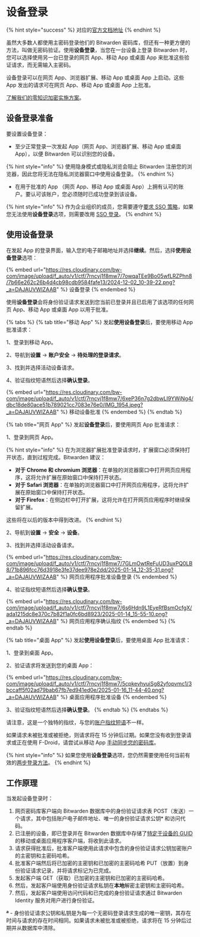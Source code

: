 # 设备登录

{% hint style="success" %}
对应的[官方文档地址](https://bitwarden.com/help/log-in-with-device/)
{% endhint %}

虽然大多数人都使用主密码登录他们的 Bitwarden 密码库，但还有一种更方便的方法，叫做无密码验证。使用**设备登录**，当您在一台设备上登录 Bitwarden 时，您可以选择使用另一台已登录的网页 App、移动 App 或桌面 App 来批准这些验证请求，而无需输入主密码。

设备登录可以在网页 App、浏览器扩展、移动 App 或桌面 App 上启动。这些 App 发出的请求可在网页 App、移动 App 或桌面 App 上批准。

[了解我们的零知识加密实施方案](log-in-with-device.md#yun-zuo-fang-shi)。

## 设备登录准备 <a href="#prepare-to-log-in-with-a-device" id="prepare-to-log-in-with-a-device"></a>

要设置设备登录：

* 至少正常登录一次发起 App（网页 App、浏览器扩展、移动 App 或桌面 App），以便 Bitwarden 可以识别您的设备。

{% hint style="info" %}
使用隐身模式或隐私浏览会阻止 Bitwarden 注册您的浏览器，因此您将无法在隐私浏览器窗口中使用设备登录。
{% endhint %}

* 在用于批准的 App （网页 App、移动 App 或桌面 App）上拥有认可的账户。要认可该账户，您必须随时已成功登录到该设备。

{% hint style="info" %}
作为企业组织的成员，您需要遵守[要求 SSO 策略](../organizations/enterprise-policies.md#require-single-sign-on-authentication)，如果您无法使用**设备登录**选项，则需要改用 [SSO 登录](../login-with-sso/using-login-with-sso.md#login-using-sso)。
{% endhint %}

## 使用设备登录 <a href="#logging-in-with-a-device" id="logging-in-with-a-device"></a>

在发起 App 的登录界面，输入您的电子邮箱地址并选择**继续**。然后，选择**使用设备登录**选项：

{% embed url="https://res.cloudinary.com/bw-com/image/upload/f_auto/v1/ctf/7rncvj1f8mw7/7owqaTEe9Bo05wfLRZPhn8/7b66e262c26b4d4cb98cdb9584fafe13/2024-12-02_10-39-22.png?_a=DAJAUVWIZAAB" %}
设备登录
{% endembed %}

使用**设备登录**会将身份验证请求发送到您当前已登录并且已启用了该选项的任何网页 App、移动 App 或桌面 App 以用于批准。

{% tabs %}
{% tab title="移动 App" %}
发起**使用设备登录**后，要使用移动 App 批准请求：

1、登录到移动 App。

2、导航到**设置** → **账户安全** → **待处理的登录请求**。

3、找到并选择活动设备请求。

4、验证指纹短语然后选择**确认登录**。

{% embed url="https://res.cloudinary.com/bw-com/image/upload/f_auto/v1/ctf/7rncvj1f8mw7/6xeP36n7g2dbwLI9YWjNg4/dbc18de80ace51b789021cc7083e76e0/IMG_1954.jpeg?_a=DAJAUVWIZAAB" %}
移动设备批准
{% endembed %}
{% endtab %}

{% tab title="网页 App" %}
发起**设备登录**后，要使用网页 App 批准请求：

1、登录到网页 App。

{% hint style="info" %}
在为浏览器扩展批准登录请求时，扩展窗口必须保持打开状态，直到过程完成。Bitwarden 建议：

* **对于 Chrome 和 chromium 浏览器**：在单独的浏览器窗口中打开网页应用程序，这将允许扩展在原始窗口中保持打开状态。
* **对于 Safari 浏览器**：在单独的浏览器窗口中打开网页应用程序，这将允许扩展在原始窗口中保持打开状态。
* **对于 Firefox**：在侧边栏中打开扩展，这将允许在打开网页应用程序时继续保留扩展。

这些将在以后的版本中得到改进。
{% endhint %}

2、导航到**设置** → **安全** → **设备**。

3、找到并选择活动设备请求。

{% embed url="https://res.cloudinary.com/bw-com/image/upload/f_auto/v1/ctf/7rncvj1f8mw7/7GLmOwtReFuUD3uxPQ0LB8/71b896fcc76d3918e3fe37dee978e2dd/2025-01-14_12-35-31.png?_a=DAJAUVWIZAAB" %}
网页应用程序批准设备登录
{% endembed %}

4、验证指纹短语然后选择**确认登录**。

{% embed url="https://res.cloudinary.com/bw-com/image/upload/f_auto/v1/ctf/7rncvj1f8mw7/6s6Hdn9L1EyeRfBsmOcfgX/ada1215dc8e370c7b82f1a0fc6bd8923/2025-01-14_15-55-10.png?_a=DAJAUVWIZAAB" %}
网页应用程序确认指纹
{% endembed %}
{% endtab %}

{% tab title="桌面 App" %}
发起**使用设备登录**后，要使用桌面 App 批准请求：

1、登录到桌面 App。

2、验证请求将发送到您的桌面 App：

{% embed url="https://res.cloudinary.com/bw-com/image/upload/f_auto/v1/ctf/7rncvj1f8mw7/5cpkevhyuiSg82yfopvmc1/3bccaff5f02ad79bab67fb7ed941ed0e/2025-01-16_11-44-40.png?_a=DAJAUVWIZAAB" %}
桌面应用程序批准设备
{% endembed %}

3、验证指纹短语然后选择**确认登录**。
{% endtab %}
{% endtabs %}

请注意，这是一个独特的指纹，与您的[账户指纹短语](../security/account-fingerprint-phrase.md)不一样。

如果请求未被批准或被拒绝，则请求将在 15 分钟后过期。如果您没有收到登录请求或正在使用 F-Droid，请尝试从移动 App [手动同步您的密码库](syncing-your-vault.md)。

{% hint style="info" %}
如果您使用**设备登录**选项，您仍然需要使用任何当前有效的[两步登录方法](../two-step-login/two-step-login-methods.md)。
{% endhint %}

## 工作原理 <a href="#how-it-works" id="how-it-works"></a>

当发起设备登录时：

1. 网页密码库客户端向 Bitwarden 数据库中的身份验证请求表 POST（发送）一个请求，其中包括账户电子邮件地址、唯一的身份验证请求公钥**ᵃ** 和访问代码。
2. 已注册的设备，即已登录并在 Bitwarden 数据库中存储了[特定于设备的 GUID](../security/administrative-data.md) 的移动或桌面应用程序客户端，将收到此请求。
3. 请求获得批准后，批准客户端使用此请求中包含的身份验证请求公钥加密账户的主密钥和主密码哈希。
4. 批准客户端然后将已加密的主密钥和已加密的主密码哈希 PUT（放置）到身份验证请求记录，并将请求标记为已完成。
5. 发起客户端 GET（获取）已加密的主密钥和已加密的主密码哈希。
6. 然后，发起客户端使用身份验证请求私钥在**本地**解密主密钥和主密码哈希。
7. 然后，发起客户端使用访问代码和已完成的身份验证请求通过 Bitwarden Identity 服务对用户进行身份验证。

**ª** - 身份验证请求公钥和私钥是为每一个无密码登录请求生成的唯一密钥，其存在时间与请求的存在时间相同。如果请求未被批准或被拒绝，请求将在 15 分钟后过期并从数据库中清除。
